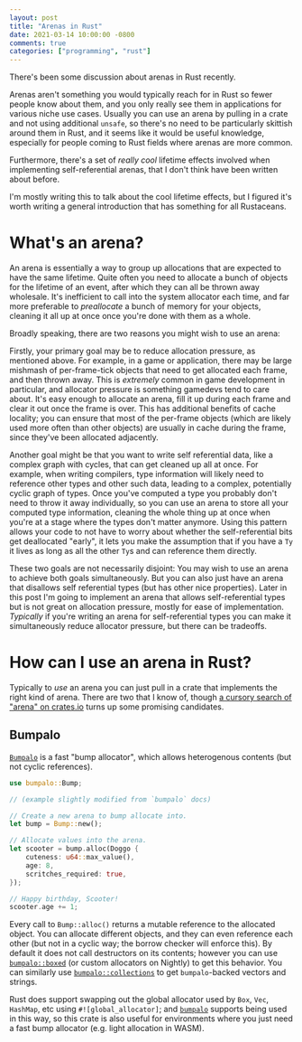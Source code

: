 ```yaml
---
layout: post
title: "Arenas in Rust"
date: 2021-03-14 10:00:00 -0800
comments: true
categories: ["programming", "rust"]
---
```


There's been some discussion about arenas in Rust recently.

Arenas aren't something you would typically reach for in Rust so fewer people know about them, and you only really see them in applications for various niche use cases. Usually you can use an arena by pulling in a crate and not using additional `unsafe`, so there's no need to be particularly skittish around them in Rust, and it seems like it would be useful knowledge, especially for people coming to Rust fields where arenas are more common.

Furthermore, there's a set of _really cool_ lifetime effects involved when implementing self-referential arenas, that I don't think have been written about before.

I'm mostly writing this to talk about the cool lifetime effects, but I figured it's worth writing a general introduction that has something for all Rustaceans.

# What's an arena?

An arena is essentially a way to group up allocations that are expected to have the same lifetime. Quite often you need to allocate a bunch of objects for the lifetime of an event, after which they can all be thrown away wholesale. It's inefficient to call into the system allocator each time, and far more preferable to _preallocate_ a bunch of memory for your objects, cleaning it all up at once once you're done with them as a whole.

Broadly speaking, there are two reasons you might wish to use an arena:

Firstly, your primary goal may be to reduce allocation pressure, as mentioned above. For example, in a game or application, there may be large mishmash of per-frame-tick objects that need to get allocated each frame, and then thrown away. This is _extremely_ common in game development in particular, and allocator pressure is something gamedevs tend to care about. It's easy enough to allocate an arena, fill it up during each frame and clear it out once the frame is over. This has additional benefits of cache locality; you can ensure that most of the per-frame objects (which are likely used more often than other objects) are usually in cache during the frame, since they've been allocated adjacently.

Another goal might be that you want to write self referential data, like a complex graph with cycles, that can get cleaned up all at once. For example, when writing compilers, type information will likely need to reference other types and other such data, leading to a complex, potentially cyclic graph of types. Once you've computed a type you probably don't need to throw it away individually, so you can use an arena to store all your computed type information, cleaning the whole thing up at once when you're at a stage where the types don't matter anymore. Using this pattern allows your code to not have to worry about whether the self-referential bits get deallocated "early", it lets you make the assumption that if you have a `Ty` it lives as long as all the other `Ty`s and can reference them directly.

These two goals are not necessarily disjoint: You may wish to use an arena to achieve both goals simultaneously. But you can also just have an arena that disallows self referential types (but has other nice properties). Later in this post I'm going to implement an arena that allows self-referential types but is not great on allocation pressure, mostly for ease of implementation. _Typically_ if you're writing an arena for self-referential types you can make it simultaneously reduce allocator pressure, but there can be tradeoffs.

# How can I use an arena in Rust?

Typically to _use_ an arena you can just pull in a crate that implements the right kind of arena. There are two that I know of, though [a cursory search of "arena" on crates.io][crates-search] turns up some promising candidates.

## Bumpalo

[`Bumpalo`] is a fast "bump allocator", which allows heterogenous contents (but not cyclic references).

```rust
use bumpalo::Bump;

// (example slightly modified from `bumpalo` docs)

// Create a new arena to bump allocate into.
let bump = Bump::new();

// Allocate values into the arena.
let scooter = bump.alloc(Doggo {
    cuteness: u64::max_value(),
    age: 8,
    scritches_required: true,
});

// Happy birthday, Scooter!
scooter.age += 1;
```

Every call to `Bump::alloc()` returns a mutable reference to the allocated object. You can allocate different objects, and they can even reference each other (but not in a cyclic way; the borrow checker will enforce this). By default it does not call destructors on its contents; however you can use [`bumpalo::boxed`][bumpalo::boxed] (or custom allocators on Nightly) to get this behavior. You can similarly use [`bumpalo::collections`][bumpalo::collections] to get `bumpalo`-backed vectors and strings.

Rust does support swapping out the global allocator used by `Box`, `Vec`, `HashMap`, etc using `#![global_allocator]`; and [`bumpalo`] supports being used in this way, so this crate is also useful for environments where you just need a fast bump allocator (e.g. light allocation in WASM).

 [crates-search]: https://crates.io/search?q=arena
 [`bumpalo`]: https://docs.rs/bumpalo
 [bumpalo::boxed]: https://docs.rs/bumpalo/3.6.1/bumpalo/boxed/index.html
 [bumpalo::collections]: https://docs.rs/bumpalo/3.6.1/bumpalo/collections/index.html